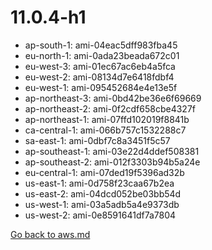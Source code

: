 
 # 11.0.4-h1
- ap-south-1: ami-04eac5dff983fba45
- eu-north-1: ami-0ada23beada672c01
- eu-west-3: ami-01ec67ac6eb4a5fca
- eu-west-2: ami-08134d7e6418fdbf4
- eu-west-1: ami-095452684e4e13e5f
- ap-northeast-3: ami-0bd42be36e6f69669
- ap-northeast-2: ami-0f2cdf658cbe4327f
- ap-northeast-1: ami-07ffd102019f8841b
- ca-central-1: ami-066b757c1532288c7
- sa-east-1: ami-0dbf7c8a3451f5c57
- ap-southeast-1: ami-03e22d4ddef508381
- ap-southeast-2: ami-012f3303b94b5a24e
- eu-central-1: ami-07ded19f5396ad32b
- us-east-1: ami-0d758f23caa67b2ea
- us-east-2: ami-04dcd052be03bb54d
- us-west-1: ami-03a5adb5a4e9373db
- us-west-2: ami-0e8591641df7a7804

[Go back to aws.md](../../aws.md) 
